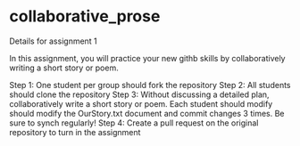 # collaborative_prose
Details for assignment 1

In this assignment, you will practice your new githb skills by collaboratively writing a short story or poem. 

Step 1: One student per group should fork the repository
Step 2: All students should clone the repository
Step 3: Without discussing a detailed plan, collaboratively write a short story or poem. Each student should modify should modify 
        the OurStory.txt document and commit changes 3 times. Be sure to synch regularly!
Step 4: Create a pull request on the original repository to turn in the assignment

